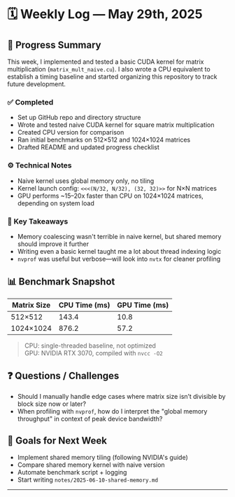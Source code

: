# 🗓️ Weekly Log — May 29th, 2025

## 🚧 Progress Summary

This week, I implemented and tested a basic CUDA kernel for matrix multiplication (`matrix_mult_naive.cu`). I also wrote a CPU equivalent to establish a timing baseline and started organizing this repository to track future development.

### ✅ Completed
- Set up GitHub repo and directory structure
- Wrote and tested naive CUDA kernel for square matrix multiplication
- Created CPU version for comparison
- Ran initial benchmarks on 512×512 and 1024×1024 matrices
- Drafted README and updated progress checklist

### ⚙️ Technical Notes
- Naive kernel uses global memory only, no tiling
- Kernel launch config: `<<<(N/32, N/32), (32, 32)>>` for N×N matrices
- GPU performs ~15–20x faster than CPU on 1024×1024 matrices, depending on system load

### 🧠 Key Takeaways
- Memory coalescing wasn't terrible in naive kernel, but shared memory should improve it further
- Writing even a basic kernel taught me a lot about thread indexing logic
- `nvprof` was useful but verbose—will look into `nvtx` for cleaner profiling

## 📊 Benchmark Snapshot

| Matrix Size | CPU Time (ms) | GPU Time (ms) |
|-------------|---------------|---------------|
| 512×512     | 143.4         | 10.8          |
| 1024×1024   | 876.2         | 57.2          |

> CPU: single-threaded baseline, not optimized  
> GPU: NVIDIA RTX 3070, compiled with `nvcc -O2`

## ❓ Questions / Challenges
- Should I manually handle edge cases where matrix size isn’t divisible by block size now or later?
- When profiling with `nvprof`, how do I interpret the "global memory throughput" in context of peak device bandwidth?

## 🔭 Goals for Next Week
- Implement shared memory tiling (following NVIDIA's guide)
- Compare shared memory kernel with naive version
- Automate benchmark script + logging
- Start writing `notes/2025-06-10-shared-memory.md`

---

